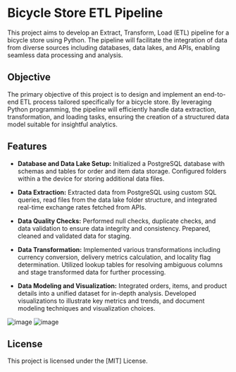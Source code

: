 # Bicycle Store ETL Pipeline

This project aims to develop an Extract, Transform, Load (ETL) pipeline for a bicycle store using Python. 
The pipeline will facilitate the integration of data from diverse sources including databases, data lakes, and APIs, enabling seamless data processing and analysis.

## Objective

The primary objective of this project is to design and implement an end-to-end ETL process tailored specifically for a bicycle store. 
By leveraging Python programming, the pipeline will efficiently handle data extraction, transformation, and loading tasks, ensuring the creation of a structured data model suitable for insightful analytics.

## Features

- **Database and Data Lake Setup:** Initialized a PostgreSQL database with schemas and tables for order and item data storage. Configured folders within a the device for storing additional data files.
  
- **Data Extraction:** Extracted data from PostgreSQL using custom SQL queries, read files from the data lake folder structure, and integrated real-time exchange rates fetched from APIs.

- **Data Quality Checks:** Performed null checks, duplicate checks, and data validation to ensure data integrity and consistency. Prepared, cleaned and validated data for staging.

- **Data Transformation:** Implemented various transformations including currency conversion, delivery metrics calculation, and locality flag determination. Utilized lookup tables for resolving ambiguous columns and stage transformed data for further processing.

- **Data Modeling and Visualization:** Integrated orders, items, and product details into a unified dataset for in-depth analysis. Developed visualizations to illustrate key metrics and trends, and document modeling techniques and visualization choices.

![image](https://github.com/abdullahasm99/Python-ETL-Case-Study/assets/153215733/82a809ee-7ef9-4d13-812e-319b14a3a83a)
![image](https://github.com/abdullahasm99/Python-ETL-Case-Study/assets/153215733/2e1a99aa-1ebe-488f-9583-25ab61f6f5e3)


## License

This project is licensed under the [MIT] License.
